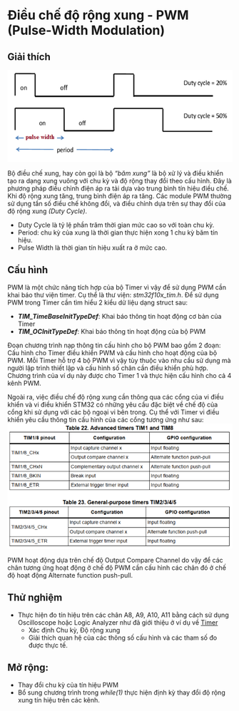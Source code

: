 # Điều chế độ rộng xung - PWM (Pulse-Width Modulation)
## Giải thích
![PWM](./docs/1.PWM.png)

Bộ điều chế xung, hay còn gọi là bộ _“băm xung”_ là bộ xử lý và điều khiển tạo ra dạng xung vuông với chu kỳ và độ rộng thay đổi theo cấu hình. Đây là phương pháp điều chỉnh điện áp ra tải dựa vào trung bình tín hiệu điều chế. Khi độ rộng xung tăng, trung bình điện áp ra tăng. Các module PWM thường sử dụng tần số điều chế không đổi, và điều chỉnh dựa trên sự thay đổi của độ rộng xung _(Duty Cycle)_.
- Duty Cycle là tỷ lệ phần trăm thời gian mức cao so với toàn chu kỳ.
- Period: chu kỳ của xung là thời gian thực hiện xong 1 chu kỳ băm tín hiệu.
- Pulse Width là thời gian tín hiệu xuất ra ở mức cao.

## Cấu hình
PWM là một chức năng tích hợp của bộ Timer vì vậy để sử dụng PWM cần khai báo thư viện timer. Cụ thể là thư viện: _stm32f10x_tim.h_. Để sử dụng PWM trong Timer cần tìm hiểu 2 kiểu dử liệu dạng struct sau:
- ***TIM_TimeBaseInitTypeDef***: Khai báo thông tin hoạt động cơ bản của Timer
- ***TIM_OCInitTypeDef***: Khai báo thông tin hoạt động của bộ PWM

Đoạn chương trình nạp thông tin cấu hình cho bộ PWM bao gồm 2 đoạn: Cấu hình cho Timer điều khiển PWM và cấu hình cho hoạt động của bộ PWM. Mỗi Timer hỗ trợ 4 bộ PWM vì vậy tùy thuộc vào nhu cầu sử dụng mà người lập trình thiết lập và cấu hình số chân cần điều khiển phù hợp. Chương trình của ví dụ này được cho Timer 1 và thực hiện cấu hình cho cả 4 kênh PWM.

Ngoài ra, việc điều chế độ rộng xung cần thông qua các cổng của vi điều khiển và vi điều khiển STM32 có những yêu cầu đặc biệt về chế độ của cổng khi sử dụng với các bộ ngoại
vi bên trong. Cụ thể với Timer vi điều khiển yêu cầu thông tin cấu hình của các cổng tương ứng như sau:
![Timer Pin Config](./docs/2.PinConfig.png)

PWM hoạt động dựa trên chế độ Output Compare Channel do vậy để các chân tương ứng hoạt động ở chế độ PWM cần cấu hình các chân đó ở chế độ hoạt động Alternate function push-pull.

## Thử nghiệm
- Thực hiện đo tín hiệu trên các chân A8, A9, A10, A11 bằng cách sử dụng Oscilloscope hoặc Logic Analyzer như đã giới thiệu ở ví dụ về [Timer](../6.1.Timer/README.md/#chương-trình)
    - Xác định Chu kỳ, Độ rộng xung
    - Giải thích quan hệ của các thông số cấu hình và các tham số đo được thực tế.

## Mở rộng:
- Thay đổi chu kỳ của tín hiệu PWM
- Bổ sung chương trình trong _while(1)_ thực hiện định kỳ thay đổi độ rộng xung tín hiệu trên các kênh.